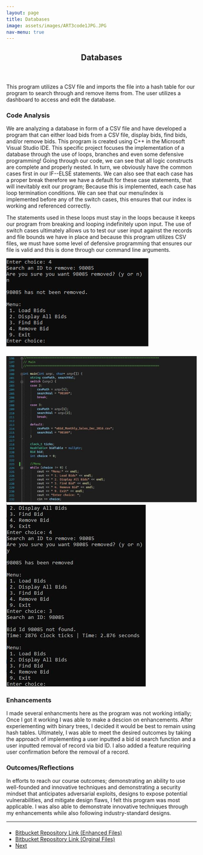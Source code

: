 ```yaml
---
layout: page
title: Databases
image: assets/images/ART3code1JPG.JPG
nav-menu: true
---
```


<!-- Main -->
<div id="main" class="alt">

<!-- One -->
<section id="one">
	<div class="inner">
		<header class="major">
			<h1>Databases</h1>
		</header>

<!-- Content -->
<h2 id="content"></h2>
<p>This program utilizes a CSV file and imports the file into a hash table for our program to search through and remove items from. The user utilizes a dashboard to access and edit the database.</p>
<div class="row">
	<div class="6u 12u$(small)">
		<h3>Code Analysis</h3>
<p>We are analyzing a database in form of a CSV file and have developed a program that can either  load bids from a CSV file, display bids, find bids, and/or remove bids. This program is created using C++ in the Microsoft Visual Studio IDE. This specific project focuses the implementation of a database through the use of loops, branches and even some defensive programming! Going through our code, we can see that all logic constructs are complete and properly nested. In turn, we obviously have the common cases first in our IF--ELSE statements. We can also see that each case has a proper break therefore we have a default for these case statements, that will inevitably exit our program; Because this is implemented, each case has loop termination conditions.  We can see that our menu/index is implemented before any of the switch cases, this ensures that our index is working and referenced correctly.</p>
<p>The statements used in these loops must stay in the loops because it keeps our program from breaking and looping indefinitely upon input. The use of switch cases ultimately allows us to test our user input against the records and file bounds we have in place and because this program utilizes CSV files, we must have some level of defensive programming that ensures our file is valid and this is done through our command line arguments.</p>
		<div class="12u$ 12u$(medium)"><span class="image fit"><img src="assets/images/ART3term5.JPG" alt="" /></span></div>
</div>
	<div class="6u$ 12u$(small)">
		<h3></h3>
<div class="12u$ 12u$(medium)"><span class="image fit"><img src="assets/images/ART3_code.JPG" alt="" /></span></div>
<div class="12u$ 12u$(medium)"><span class="image fit"><img src="assets/images/ART3term6.JPG" alt="" /></span></div>
	</div>
	<!-- Break -->
	<div class="6u 12u$(small)">
		<h3>Enhancements</h3>
<p> I made several enhancments here as the program was not working intially; Once I got it working I was able to make a descion on enhancements. After experiementing with binary trees, I decided it would be best to remain using hash tables. Ultimately, I was able to meet the desired outcomes by taking the approach of implementing a user inputted a bid id search function and a user inputted removal of record via bid ID. I also added a feature requiring user confirmation before the removal of a record.
</p>
	</div>
	<div class="6u 12u$(small)">
		<h3>Outcomes/Reflections</h3>
<p>In efforts to reach our course outcomes; demonstrating an ability to use well-founded and innovative techniques and demonstrating a security mindset that anticipates adversarial exploits, designs to expose potential vulnerabilities, and mitigate design flaws, I felt this program was most applicable. I was also able to demonstrate innovative techniques through my enhancements while also following industry-standard designs. 
</p>
       </div>
</div>

<hr class="major" />
		
<!-- Buttons -->
<h4></h4>
<ul class="actions vertical">
	<li><a href="https://bitbucket.org/xanderlbell/artifact_3_enhanced/src/master/" class="button fit">Bitbucket Repository Link (Enhanced Files)</a></li>
	<li><a href="https://bitbucket.org/xanderlbell/artifact_3_orginal/src/master/" class="button fit">Bitbucket Repository Link (Orginal Files)</a></li>
	<li><a href="https://xander325.github.io/xanderbell.github.io/artifact_two.html" class="button special fit">Next</a></li>
	</ul>
</div>
